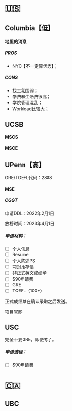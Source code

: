# 🇺🇸

## Columbia【低】

#### 地里的消息

##### PROS

- NYC【不一定算优势】；

##### CONS

- 找工氛围弱；
- 学费和生活费很高；
- 学院管理混乱；
- Workload比较大；

## UCSB 

#### MSCS

#### MSCE



## UPenn【高】

GRE/TOEFL代码：2888

#### MSE

##### CGGT

申请DDL：2022年2月1日

放榜时间：2023年4月1日

##### 申请材料：

- [ ] 个人信息
- [ ] Resume
- [ ] 个人陈述PS
- [ ] 两封推荐信
- [ ] 非正式英文成绩单
- [ ] $90申请费
- [ ] GRE
- [ ] TOEFL（100+）

正式成绩单在确认录取之后发送。

[项目官网](https://www.cis.upenn.edu/graduate/program-offerings/mse-in-computer-graphics-and-game-technology/)

## USC

完全不要GRE，即使考了。

##### 申请流程： 

- [ ] $90申请费



# 🇨🇦

## UBC
